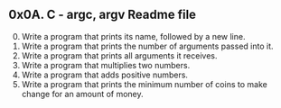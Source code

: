 ## 0x0A. C - argc, argv Readme file
0.  Write a program that prints its name, followed by a new line.
1.  Write a program that prints the number of arguments passed into it.
2.  Write a program that prints all arguments it receives.
3.  Write a program that multiplies two numbers.
4.  Write a program that adds positive numbers.
5.  Write a program that prints the minimum number of coins to make change for an amount of money.

